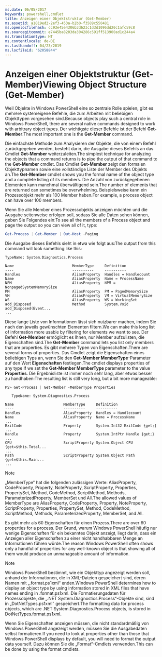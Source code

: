 ```yaml
---
ms.date: 06/05/2017
keywords: powershell,cmdlet
title: Anzeigen einer Objektstruktur (Get-Member)
ms.assetid: a1819ed2-2ef3-453a-b2b0-f3589c550481
ms.openlocfilehash: cc93e45e4306b3d623c1d3d1096dd20c1afc59c8
ms.sourcegitcommit: e7445ba8203da304286c591ff513900ad1c244a4
ms.translationtype: HT
ms.contentlocale: de-DE
ms.lasthandoff: 04/23/2019
ms.locfileid: "62058844"
---
```

# <a name="viewing-object-structure-get-member"></a><span data-ttu-id="0d127-103">Anzeigen einer Objektstruktur (Get-Member)</span><span class="sxs-lookup"><span data-stu-id="0d127-103">Viewing Object Structure (Get-Member)</span></span>

<span data-ttu-id="0d127-104">Weil Objekte in Windows PowerShell eine so zentrale Rolle spielen, gibt es mehrere systemeigene Befehle, die zum Arbeiten mit beliebigen Objekttypen vorgesehen sind.</span><span class="sxs-lookup"><span data-stu-id="0d127-104">Because objects play such a central role in Windows PowerShell, there are several native commands designed to work with arbitrary object types.</span></span> <span data-ttu-id="0d127-105">Der wichtigste dieser Befehle ist der Befehl **Get-Member**.</span><span class="sxs-lookup"><span data-stu-id="0d127-105">The most important one is the **Get-Member** command.</span></span>

<span data-ttu-id="0d127-106">Die einfachste Methode zum Analysieren der Objekte, die von einem Befehl zurückgegeben werden, besteht darin, die Ausgabe dieses Befehls an das Cmdlet **Get-Member** weiterzuleiten.</span><span class="sxs-lookup"><span data-stu-id="0d127-106">The simplest technique for analyzing the objects that a command returns is to pipe the output of that command to the **Get-Member** cmdlet.</span></span> <span data-ttu-id="0d127-107">Das Cmdlet **Get-Member** zeigt den formalen Objekttypnamen sowie eine vollständige Liste der Member des Objekts an.</span><span class="sxs-lookup"><span data-stu-id="0d127-107">The **Get-Member** cmdlet shows you the formal name of the object type and a complete listing of its members.</span></span> <span data-ttu-id="0d127-108">Die Anzahl von zurückgegebenen Elementen kann manchmal überwältigend sein.</span><span class="sxs-lookup"><span data-stu-id="0d127-108">The number of elements that are returned can sometimes be overwhelming.</span></span> <span data-ttu-id="0d127-109">Beispielsweise kann ein Prozessobjekt mehr als 100 Member haben.</span><span class="sxs-lookup"><span data-stu-id="0d127-109">For example, a process object can have over 100 members.</span></span>

<span data-ttu-id="0d127-110">Wenn Sie alle Member eines Prozessobjekts anzeigen möchten und die Ausgabe seitenweise erfolgen soll, sodass Sie alle Daten sehen können, geben Sie Folgendes ein:</span><span class="sxs-lookup"><span data-stu-id="0d127-110">To see all the members of a Process object and page the output so you can view all of it, type:</span></span>

```powershell
Get-Process | Get-Member | Out-Host -Paging
```

<span data-ttu-id="0d127-111">Die Ausgabe dieses Befehls sieht in etwa wie folgt aus:</span><span class="sxs-lookup"><span data-stu-id="0d127-111">The output from this command will look something like this:</span></span>

```output
TypeName: System.Diagnostics.Process

Name                           MemberType     Definition
----                           ----------     ----------
Handles                        AliasProperty  Handles = Handlecount
Name                           AliasProperty  Name = ProcessName
NPM                            AliasProperty  NPM = NonpagedSystemMemorySize
PM                             AliasProperty  PM = PagedMemorySize
VM                             AliasProperty  VM = VirtualMemorySize
WS                             AliasProperty  WS = WorkingSet
add_Disposed                   Method         System.Void add_Disposed(Event...
...
```

<span data-ttu-id="0d127-112">Diese lange Liste von Informationen lässt sich nutzbarer machen, indem Sie nach den jeweils gewünschten Elementen filtern.</span><span class="sxs-lookup"><span data-stu-id="0d127-112">We can make this long list of information more usable by filtering for elements we want to see.</span></span> <span data-ttu-id="0d127-113">Der Befehl **Get-Member** ermöglicht es Ihnen, nur Member aufzulisten, die Eigenschaften sind.</span><span class="sxs-lookup"><span data-stu-id="0d127-113">The **Get-Member** command lets you list only members that are properties.</span></span> <span data-ttu-id="0d127-114">Es gibt mehrere Typen von Eigenschaften.</span><span class="sxs-lookup"><span data-stu-id="0d127-114">There are several forms of properties.</span></span> <span data-ttu-id="0d127-115">Das Cmdlet zeigt die Eigenschaften eines beliebigen Typs an, wenn Sie den **Get-Member MemberType**-Parameter auf den Wert **Eigenschaften** festlegen.</span><span class="sxs-lookup"><span data-stu-id="0d127-115">The cmdlet displays properties of any type if we set the **Get-Member MemberType** parameter to the value **Properties**.</span></span> <span data-ttu-id="0d127-116">Die Ergebnisliste ist immer noch sehr lang, aber etwas besser zu handhaben:</span><span class="sxs-lookup"><span data-stu-id="0d127-116">The resulting list is still very long, but a bit more manageable:</span></span>

```
PS> Get-Process | Get-Member -MemberType Properties

   TypeName: System.Diagnostics.Process

Name                       MemberType     Definition
----                       ----------     ----------
Handles                    AliasProperty  Handles = Handlecount
Name                       AliasProperty  Name = ProcessName
...
ExitCode                   Property       System.Int32 ExitCode {get;}
...
Handle                     Property       System.IntPtr Handle {get;}
...
CPU                        ScriptProperty System.Object CPU {get=$this.Total...
...
Path                       ScriptProperty System.Object Path {get=$this.Main...
...
```

> [!NOTE]
> <span data-ttu-id="0d127-117">„MemberType“ hat die folgenden zulässigen Werte: AliasProperty, CodeProperty, Property, NoteProperty, ScriptProperty, Properties, PropertySet, Method, CodeMethod, ScriptMethod, Methods, ParameterizedProperty, MemberSet und All.</span><span class="sxs-lookup"><span data-stu-id="0d127-117">The allowed values of MemberType are AliasProperty, CodeProperty, Property, NoteProperty, ScriptProperty, Properties, PropertySet, Method, CodeMethod, ScriptMethod, Methods, ParameterizedProperty, MemberSet, and All.</span></span>

<span data-ttu-id="0d127-118">Es gibt mehr als 60 Eigenschaften für einen Prozess.</span><span class="sxs-lookup"><span data-stu-id="0d127-118">There are over 60 properties for a process.</span></span> <span data-ttu-id="0d127-119">Der Grund, warum Windows PowerShell häufig nur wenige Eigenschaften für ein bekanntes Objekt anzeigt, liegt darin, dass ein Anzeigen aller Eigenschaften zu einer nicht handhabbaren Menge an Informationen führen würde.</span><span class="sxs-lookup"><span data-stu-id="0d127-119">The reason Windows PowerShell often shows only a handful of properties for any well-known object is that showing all of them would produce an unmanageable amount of information.</span></span>

> [!NOTE]
> <span data-ttu-id="0d127-120">Windows PowerShell bestimmt, wie ein Objekttyp angezeigt werden soll, anhand der Informationen, die in XML-Dateien gespeichert sind, deren Namen mit „.format.ps1xml“ enden.</span><span class="sxs-lookup"><span data-stu-id="0d127-120">Windows PowerShell determines how to display an object type by using information stored in XML files that have names ending in .format.ps1xml.</span></span> <span data-ttu-id="0d127-121">Die Formatierungsdaten für Prozessobjekte, die „.NET System.Diagnostics.Process“-Objekte sind, sind in „DotNetTypes.ps1xml“ gespeichert.</span><span class="sxs-lookup"><span data-stu-id="0d127-121">The formatting data for process objects, which are .NET System.Diagnostics.Process objects, is stored in DotNetTypes.format.ps1xml.</span></span>

<span data-ttu-id="0d127-122">Wenn Sie Eigenschaften anzeigen müssen, die nicht standardmäßig von Windows PowerShell angezeigt werden, müssen Sie die Ausgabedaten selbst formatieren.</span><span class="sxs-lookup"><span data-stu-id="0d127-122">If you need to look at properties other than those that Windows PowerShell displays by default, you will need to format the output data yourself.</span></span> <span data-ttu-id="0d127-123">Dazu können Sie die „Format“-Cmdlets verwenden.</span><span class="sxs-lookup"><span data-stu-id="0d127-123">This can be done by using the format cmdlets.</span></span>